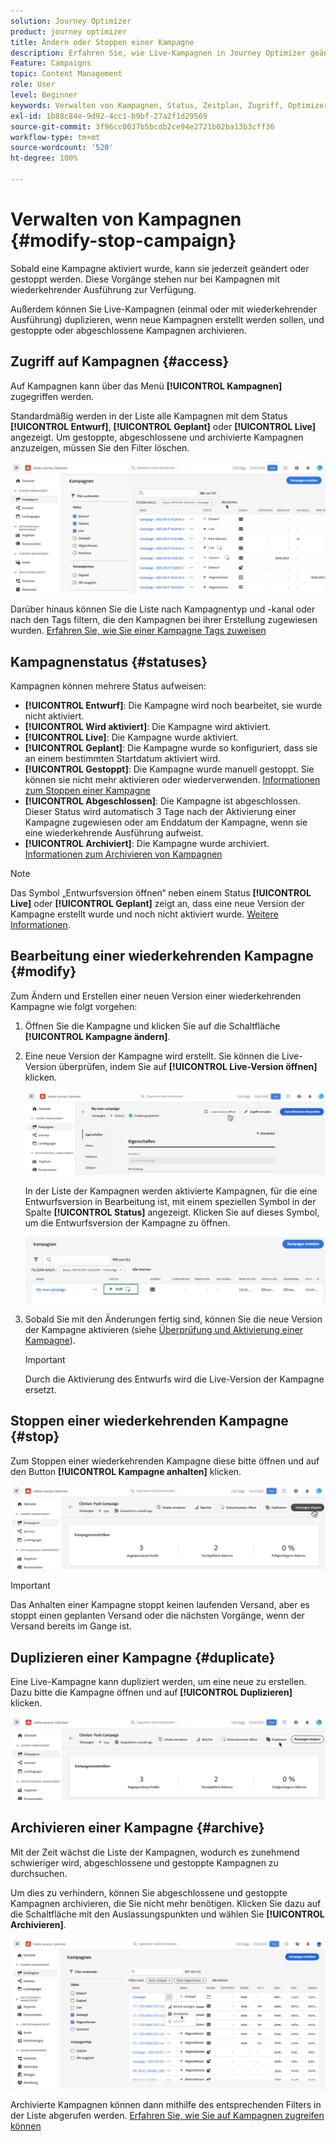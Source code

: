 ```yaml
---
solution: Journey Optimizer
product: journey optimizer
title: Ändern oder Stoppen einer Kampagne
description: Erfahren Sie, wie Live-Kampagnen in Journey Optimizer geändert, gestoppt oder dupliziert werden
Feature: Campaigns
topic: Content Management
role: User
level: Beginner
keywords: Verwalten von Kampagnen, Status, Zeitplan, Zugriff, Optimizer
exl-id: 1b88c84e-9d92-4cc1-b9bf-27a2f1d29569
source-git-commit: 3f96cc0037b5bcdb2ce94e2721b02ba13b3cff36
workflow-type: tm+mt
source-wordcount: '520'
ht-degree: 100%

---
```


# Verwalten von Kampagnen {#modify-stop-campaign}

Sobald eine Kampagne aktiviert wurde, kann sie jederzeit geändert oder gestoppt werden. Diese Vorgänge stehen nur bei Kampagnen mit wiederkehrender Ausführung zur Verfügung.

Außerdem können Sie Live-Kampagnen (einmal oder mit wiederkehrender Ausführung) duplizieren, wenn neue Kampagnen erstellt werden sollen, und gestoppte oder abgeschlossene Kampagnen archivieren.

## Zugriff auf Kampagnen {#access}

Auf Kampagnen kann über das Menü **[!UICONTROL Kampagnen]** zugegriffen werden.

Standardmäßig werden in der Liste alle Kampagnen mit dem Status **[!UICONTROL Entwurf]**, **[!UICONTROL Geplant]** oder **[!UICONTROL Live]** angezeigt. Um gestoppte, abgeschlossene und archivierte Kampagnen anzuzeigen, müssen Sie den Filter löschen.

![](assets/create-campaign-list.png)

Darüber hinaus können Sie die Liste nach Kampagnentyp und -kanal oder nach den Tags filtern, die den Kampagnen bei ihrer Erstellung zugewiesen wurden. [Erfahren Sie, wie Sie einer Kampagne Tags zuweisen](create-campaign.md#create)

## Kampagnenstatus {#statuses}

Kampagnen können mehrere Status aufweisen:

* **[!UICONTROL Entwurf]**: Die Kampagne wird noch bearbeitet, sie wurde nicht aktiviert.
* **[!UICONTROL Wird aktiviert]**: Die Kampagne wird aktiviert.
* **[!UICONTROL Live]**: Die Kampagne wurde aktiviert.
* **[!UICONTROL Geplant]**: Die Kampagne wurde so konfiguriert, dass sie an einem bestimmten Startdatum aktiviert wird.
* **[!UICONTROL Gestoppt]**: Die Kampagne wurde manuell gestoppt. Sie können sie nicht mehr aktivieren oder wiederverwenden. [Informationen zum Stoppen einer Kampagne](modify-stop-campaign.md#stop)
* **[!UICONTROL Abgeschlossen]**: Die Kampagne ist abgeschlossen. Dieser Status wird automatisch 3 Tage nach der Aktivierung einer Kampagne zugewiesen oder am Enddatum der Kampagne, wenn sie eine wiederkehrende Ausführung aufweist.
* **[!UICONTROL Archiviert]**: Die Kampagne wurde archiviert. [Informationen zum Archivieren von Kampagnen](modify-stop-campaign.md#archive)

>[!NOTE]
>
>Das Symbol „Entwurfsversion öffnen“ neben einem Status **[!UICONTROL Live]** oder **[!UICONTROL Geplant]** zeigt an, dass eine neue Version der Kampagne erstellt wurde und noch nicht aktiviert wurde. [Weitere Informationen](modify-stop-campaign.md#modify).

## Bearbeitung einer wiederkehrenden Kampagne {#modify}

Zum Ändern und Erstellen einer neuen Version einer wiederkehrenden Kampagne wie folgt vorgehen:

1. Öffnen Sie die Kampagne und klicken Sie auf die Schaltfläche **[!UICONTROL Kampagne ändern]**.

1. Eine neue Version der Kampagne wird erstellt. Sie können die Live-Version überprüfen, indem Sie auf **[!UICONTROL Live-Version öffnen]** klicken.

   ![](assets/create-campaign-draft.png)

   In der Liste der Kampagnen werden aktivierte Kampagnen, für die eine Entwurfsversion in Bearbeitung ist, mit einem speziellen Symbol in der Spalte **[!UICONTROL Status]** angezeigt. Klicken Sie auf dieses Symbol, um die Entwurfsversion der Kampagne zu öffnen.

   ![](assets/create-campaign-edit-list.png)

1. Sobald Sie mit den Änderungen fertig sind, können Sie die neue Version der Kampagne aktivieren (siehe [Überprüfung und Aktivierung einer Kampagne](create-campaign.md#review-activate)).

   >[!IMPORTANT]
   >
   >Durch die Aktivierung des Entwurfs wird die Live-Version der Kampagne ersetzt.

## Stoppen einer wiederkehrenden Kampagne {#stop}

Zum Stoppen einer wiederkehrenden Kampagne diese bitte öffnen und auf den Button **[!UICONTROL Kampagne anhalten]** klicken.

![](assets/create-campaign-stop.png)

>[!IMPORTANT]
>
>Das Anhalten einer Kampagne stoppt keinen laufenden Versand, aber es stoppt einen geplanten Versand oder die nächsten Vorgänge, wenn der Versand bereits im Gange ist.

<!-- inbound campaign (inapp): can stop and resume -->

## Duplizieren einer Kampagne {#duplicate}

Eine Live-Kampagne kann dupliziert werden, um eine neue zu erstellen. Dazu bitte die Kampagne öffnen und auf **[!UICONTROL Duplizieren]** klicken.

![](assets/create-campaign-duplicate.png)

## Archivieren einer Kampagne {#archive}

Mit der Zeit wächst die Liste der Kampagnen, wodurch es zunehmend schwieriger wird, abgeschlossene und gestoppte Kampagnen zu durchsuchen.

Um dies zu verhindern, können Sie abgeschlossene und gestoppte Kampagnen archivieren, die Sie nicht mehr benötigen. Klicken Sie dazu auf die Schaltfläche mit den Auslassungspunkten und wählen Sie **[!UICONTROL Archivieren]**.

![](assets/create-campaign-archive.png)

Archivierte Kampagnen können dann mithilfe des entsprechenden Filters in der Liste abgerufen werden. [Erfahren Sie, wie Sie auf Kampagnen zugreifen können](get-started-with-campaigns.md#access)
